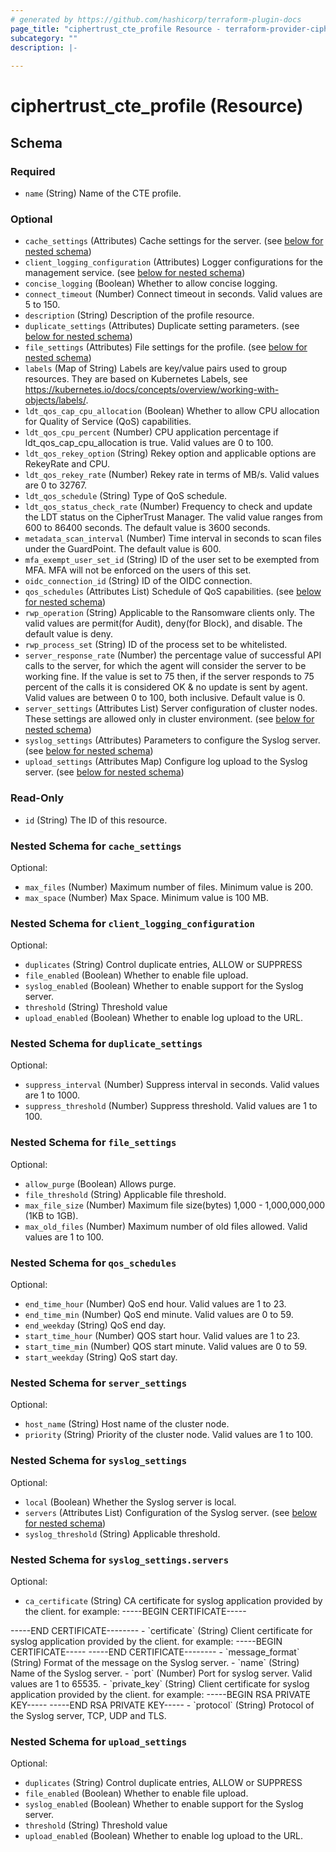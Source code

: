 ```yaml
---
# generated by https://github.com/hashicorp/terraform-plugin-docs
page_title: "ciphertrust_cte_profile Resource - terraform-provider-ciphertrust"
subcategory: ""
description: |-
  
---
```


# ciphertrust_cte_profile (Resource)





<!-- schema generated by tfplugindocs -->
## Schema

### Required

- `name` (String) Name of the CTE profile.

### Optional

- `cache_settings` (Attributes) Cache settings for the server. (see [below for nested schema](#nestedatt--cache_settings))
- `client_logging_configuration` (Attributes) Logger configurations for the management service. (see [below for nested schema](#nestedatt--client_logging_configuration))
- `concise_logging` (Boolean) Whether to allow concise logging.
- `connect_timeout` (Number) Connect timeout in seconds. Valid values are 5 to 150.
- `description` (String) Description of the profile resource.
- `duplicate_settings` (Attributes) Duplicate setting parameters. (see [below for nested schema](#nestedatt--duplicate_settings))
- `file_settings` (Attributes) File settings for the profile. (see [below for nested schema](#nestedatt--file_settings))
- `labels` (Map of String) Labels are key/value pairs used to group resources. They are based on Kubernetes Labels, see https://kubernetes.io/docs/concepts/overview/working-with-objects/labels/.
- `ldt_qos_cap_cpu_allocation` (Boolean) Whether to allow CPU allocation for Quality of Service (QoS) capabilities.
- `ldt_qos_cpu_percent` (Number) CPU application percentage if ldt_qos_cap_cpu_allocation is true. Valid values are 0 to 100.
- `ldt_qos_rekey_option` (String) Rekey option and applicable options are RekeyRate and CPU.
- `ldt_qos_rekey_rate` (Number) Rekey rate in terms of MB/s. Valid values are 0 to 32767.
- `ldt_qos_schedule` (String) Type of QoS schedule.
- `ldt_qos_status_check_rate` (Number) Frequency to check and update the LDT status on the CipherTrust Manager. The valid value ranges from 600 to 86400 seconds. The default value is 3600 seconds.
- `metadata_scan_interval` (Number) Time interval in seconds to scan files under the GuardPoint. The default value is 600.
- `mfa_exempt_user_set_id` (String) ID of the user set to be exempted from MFA. MFA will not be enforced on the users of this set.
- `oidc_connection_id` (String) ID of the OIDC connection.
- `qos_schedules` (Attributes List) Schedule of QoS capabilities. (see [below for nested schema](#nestedatt--qos_schedules))
- `rwp_operation` (String) Applicable to the Ransomware clients only. The valid values are permit(for Audit), deny(for Block), and disable. The default value is deny.
- `rwp_process_set` (String) ID of the process set to be whitelisted.
- `server_response_rate` (Number) the percentage value of successful API calls to the server, for which the agent will consider the server to be working fine. If the value is set to 75 then, if the server responds to 75 percent of the calls it is considered OK & no update is sent by agent. Valid values are between 0 to 100, both inclusive. Default value is 0.
- `server_settings` (Attributes List) Server configuration of cluster nodes. These settings are allowed only in cluster environment. (see [below for nested schema](#nestedatt--server_settings))
- `syslog_settings` (Attributes) Parameters to configure the Syslog server. (see [below for nested schema](#nestedatt--syslog_settings))
- `upload_settings` (Attributes Map) Configure log upload to the Syslog server. (see [below for nested schema](#nestedatt--upload_settings))

### Read-Only

- `id` (String) The ID of this resource.

<a id="nestedatt--cache_settings"></a>
### Nested Schema for `cache_settings`

Optional:

- `max_files` (Number) Maximum number of files. Minimum value is 200.
- `max_space` (Number) Max Space. Minimum value is 100 MB.


<a id="nestedatt--client_logging_configuration"></a>
### Nested Schema for `client_logging_configuration`

Optional:

- `duplicates` (String) Control duplicate entries, ALLOW or SUPPRESS
- `file_enabled` (Boolean) Whether to enable file upload.
- `syslog_enabled` (Boolean) Whether to enable support for the Syslog server.
- `threshold` (String) Threshold value
- `upload_enabled` (Boolean) Whether to enable log upload to the URL.


<a id="nestedatt--duplicate_settings"></a>
### Nested Schema for `duplicate_settings`

Optional:

- `suppress_interval` (Number) Suppress interval in seconds. Valid values are 1 to 1000.
- `suppress_threshold` (Number) Suppress threshold. Valid values are 1 to 100.


<a id="nestedatt--file_settings"></a>
### Nested Schema for `file_settings`

Optional:

- `allow_purge` (Boolean) Allows purge.
- `file_threshold` (String) Applicable file threshold.
- `max_file_size` (Number) Maximum file size(bytes) 1,000 - 1,000,000,000 (1KB to 1GB).
- `max_old_files` (Number) Maximum number of old files allowed. Valid values are 1 to 100.


<a id="nestedatt--qos_schedules"></a>
### Nested Schema for `qos_schedules`

Optional:

- `end_time_hour` (Number) QoS end hour. Valid values are 1 to 23.
- `end_time_min` (Number) QoS end minute. Valid values are 0 to 59.
- `end_weekday` (String) QoS end day.
- `start_time_hour` (Number) QOS start hour. Valid values are 1 to 23.
- `start_time_min` (Number) QOS start minute. Valid values are 0 to 59.
- `start_weekday` (String) QoS start day.


<a id="nestedatt--server_settings"></a>
### Nested Schema for `server_settings`

Optional:

- `host_name` (String) Host name of the cluster node.
- `priority` (String) Priority of the cluster node. Valid values are 1 to 100.


<a id="nestedatt--syslog_settings"></a>
### Nested Schema for `syslog_settings`

Optional:

- `local` (Boolean) Whether the Syslog server is local.
- `servers` (Attributes List) Configuration of the Syslog server. (see [below for nested schema](#nestedatt--syslog_settings--servers))
- `syslog_threshold` (String) Applicable threshold.

<a id="nestedatt--syslog_settings--servers"></a>
### Nested Schema for `syslog_settings.servers`

Optional:

- `ca_certificate` (String) CA certificate for syslog application provided by the client. for example: -----BEGIN CERTIFICATE-----
<certificate content>
-----END CERTIFICATE--------
- `certificate` (String) Client certificate for syslog application provided by the client. for example: -----BEGIN CERTIFICATE-----
<certificate content>
-----END CERTIFICATE--------
- `message_format` (String) Format of the message on the Syslog server.
- `name` (String) Name of the Syslog server.
- `port` (Number) Port for syslog server. Valid values are 1 to 65535.
- `private_key` (String) Client certificate for syslog application provided by the client. for example: -----BEGIN RSA PRIVATE KEY-----
<key content>
-----END RSA PRIVATE KEY-----
- `protocol` (String) Protocol of the Syslog server, TCP, UDP and TLS.



<a id="nestedatt--upload_settings"></a>
### Nested Schema for `upload_settings`

Optional:

- `duplicates` (String) Control duplicate entries, ALLOW or SUPPRESS
- `file_enabled` (Boolean) Whether to enable file upload.
- `syslog_enabled` (Boolean) Whether to enable support for the Syslog server.
- `threshold` (String) Threshold value
- `upload_enabled` (Boolean) Whether to enable log upload to the URL.

